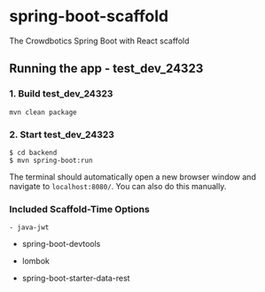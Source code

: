 # spring-boot-scaffold
The Crowdbotics Spring Boot with React scaffold

## Running the app - test_dev_24323

### 1. Build test_dev_24323
```
mvn clean package
```
### 2. Start test_dev_24323
```
$ cd backend
$ mvn spring-boot:run
```


The terminal should automatically open a new browser window and navigate to `localhost:8080/`. You can also do this manually.

### Included Scaffold-Time Options

    - java-jwt




  - spring-boot-devtools


  - lombok


  - spring-boot-starter-data-rest








